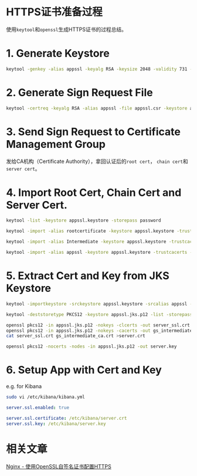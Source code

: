 HTTPS证书准备过程
===

使用`keytool`和`openssl`生成HTTPS证书的过程总结。

# 1. Generate Keystore
```sh
keytool -genkey -alias appssl -keyalg RSA -keysize 2048 -validity 731 -keystore appssl.keystore -keypass password -storepass password -dname "CN=appserver01.dummy.com, OU=MyOrg China, O=MyOrg, L=Guangzhou, ST=Guangdong, C=CN" -ext "SAN=dns:appserver01.dummy.com,dns:appserver02.dummy.com,dns:appserver03.dummy.com,dns:appserver04.dummy.com,dns:appserver05.dummy.com,dns:appserver06.dummy.com"  
```

# 2. Generate Sign Request File
```sh
keytool -certreq -keyalg RSA -alias appssl -file appssl.csr -keystore appssl.keystore -keypass password -storepass password -ext "SAN=dns:appserver01.dummy.com,dns:appserver02.dummy.com,dns:appserver03.dummy.com,dns:appserver04.dummy.com,dns:appserver05.dummy.com,dns:appserver06.dummy.com"
```

# 3. Send Sign Request to Certificate Management Group

发给CA机构（Certificate Authority），拿回认证后的`root cert`， `chain cert`和`server cert`。


# 4. Import Root Cert, Chain Cert and Server Cert.

```sh
keytool -list -keystore appssl.keystore -storepass password

keytool -import -alias rootcertificate -keystore appssl.keystore -trustcacerts -file Root.crt -storepass password

keytool -import -alias Intermediate -keystore appssl.keystore -trustcacerts -file Intermediate.crt -storepass password

keytool -import -alias appssl -keystore appssl.keystore -trustcacerts -file ServerCertificate.crt -storepass password
```

# 5. Extract Cert and Key from JKS Keystore

```sh
keytool -importkeystore -srckeystore appssl.keystore -srcalias appssl -destkeystore appssl.jks.p12 -deststoretype PKCS12 -storepass password

keytool -deststoretype PKCS12 -keystore appssl.jks.p12 -list -storepass password

openssl pkcs12 -in appssl.jks.p12 -nokeys -clcerts -out server_ssl.crt
openssl pkcs12 -in appssl.jks.p12 -nokeys -cacerts -out gs_intermediate_ca.crt
cat server_ssl.crt gs_intermediate_ca.crt >server.crt

openssl pkcs12 -nocerts -nodes -in appssl.jks.p12 -out server.key
```

# 6. Setup App with Cert and Key

e.g. for Kibana

```sh
sudo vi /etc/kibana/kibana.yml
```
```yml
server.ssl.enabled: true

server.ssl.certificate: /etc/kibana/server.crt
server.ssl.key: /etc/kibana/server.key
```

# 相关文章

[Nginx - 使用OpenSSL自签名证书配置HTTPS](https://blog.csdn.net/prufeng/article/details/102291147)